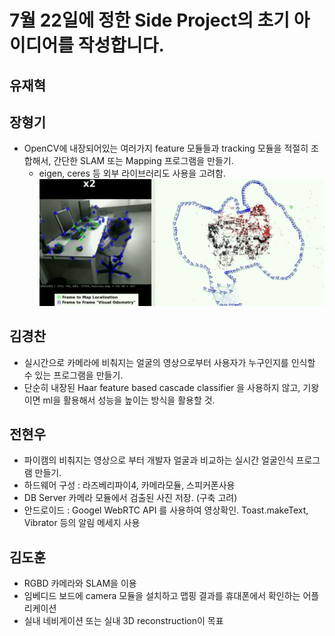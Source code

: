 # 7월 22일에 정한 Side Project의 초기 아이디어를 작성합니다.

## 유재혁
## 장형기
- OpenCV에 내장되어있는 여러가지 feature 모듈들과 tracking 모듈을 적절히 조합해서, 간단한 SLAM 또는 Mapping 프로그램을 만들기.
  - eigen, ceres 등 외부 라이브러리도 사용을 고려함.
![image](https://github.com/ai-robotics-kr/opencv_study/blob/master/side_project/orb_slam.png?raw=true)

## 김경찬
- 실시간으로 카메라에 비춰지는 얼굴의 영상으로부터 사용자가 누구인지를 인식할 수 있는 프로그램을 만들기.
- 단순히 내장된 Haar feature based cascade classifier 을 사용하지 않고, 기왕이면 ml을 활용해서 성능을 높이는 방식을 활용할 것.

## 전현우
- 파이캠의 비춰지는 영상으로 부터 개발자 얼굴과 비교하는 실시간 얼굴인식 프로그램 만들기.
- 하드웨어 구성 : 라즈베리파이4, 카메라모듈, 스피커폰사용 
- DB Server 카메라 모듈에서 검출된 사진 저장. (구축 고려)
- 안드로이드 : Googel WebRTC API 를 사용하여 영상확인. Toast.makeText, Vibrator 등의 알림 메세지 사용

## 김도훈
- RGBD 카메라와 SLAM을 이용
- 임베디드 보드에 camera 모듈을 설치하고 맵핑 결과를 휴대폰에서 확인하는 어플리케이션
- 실내 네비게이션 또는 실내 3D reconstruction이 목표
